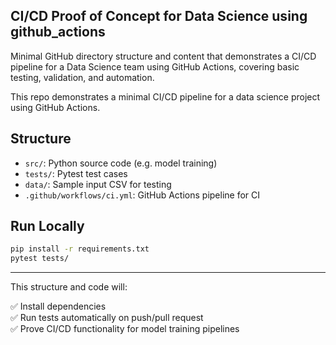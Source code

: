 ## CI/CD Proof of Concept for Data Science using github_actions
Minimal GitHub directory structure and content that demonstrates a CI/CD pipeline for a Data Science team using GitHub Actions, covering basic testing, validation, and automation.

This repo demonstrates a minimal CI/CD pipeline for a data science project using GitHub Actions.

## Structure
- `src/`: Python source code (e.g. model training)
- `tests/`: Pytest test cases
- `data/`: Sample input CSV for testing
- `.github/workflows/ci.yml`: GitHub Actions pipeline for CI

## Run Locally
```bash
pip install -r requirements.txt
pytest tests/
```

---

This structure and code will:

✅ Install dependencies  
✅ Run tests automatically on push/pull request  
✅ Prove CI/CD functionality for model training pipelines  